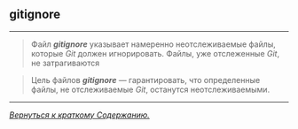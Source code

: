  ## gitignore
***
>Файл **_gitignore_** указывает намеренно неотслеживаемые файлы, которые *Git* должен игнорировать. Файлы, уже отслеженные *Git*, не затрагиваются


>Цель файлов **_gitignore_** — гарантировать, что определенные файлы, не отслеживаемые *Git*, останутся неотслеживаемыми.
***
[<u>*Вернуться к краткому Содержанию.*</u>](./readme.md)  
